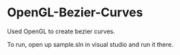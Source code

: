 # OpenGL-Bezier-Curves
Used OpenGL to create bezier curves.

To run, open up sample.sln in visual studio and run it there.

